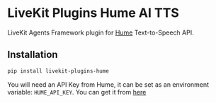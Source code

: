 # LiveKit Plugins Hume AI TTS

LiveKit Agents Framework plugin for [Hume](https://www.hume.ai/) Text-to-Speech API.

## Installation

```bash
pip install livekit-plugins-hume
```

You will need an API Key from Hume, it can be set as an environment variable: `HUME_API_KEY`. You can get it from [here](https://platform.hume.ai/settings/keys)
